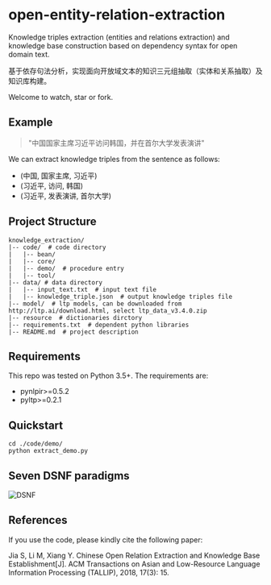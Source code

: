 # open-entity-relation-extraction

Knowledge triples extraction (entities and relations extraction) and knowledge base construction based on dependency syntax for open domain text.

基于依存句法分析，实现面向开放域文本的知识三元组抽取（实体和关系抽取）及知识库构建。

Welcome to watch, star or fork.

## Example

> "中国国家主席习近平访问韩国，并在首尔大学发表演讲"

We can extract knowledge triples from the sentence as follows:

- (中国, 国家主席, 习近平)
- (习近平, 访问, 韩国)
- (习近平, 发表演讲, 首尔大学)

## Project Structure

```
knowledge_extraction/
|-- code/  # code directory
|   |-- bean/
|   |-- core/
|   |-- demo/  # procedure entry
|   |-- tool/
|-- data/ # data directory
|   |-- input_text.txt  # input text file
|   |-- knowledge_triple.json  # output knowledge triples file
|-- model/  # ltp models, can be downloaded from http://ltp.ai/download.html, select ltp_data_v3.4.0.zip
|-- resource  # dictionaries dirctory
|-- requirements.txt  # dependent python libraries
|-- README.md  # project description
```

## Requirements

This repo was tested on Python 3.5+. The requirements are:

- pynlpir>=0.5.2
- pyltp>=0.2.1

## Quickstart

```shell
cd ./code/demo/
python extract_demo.py
```

## Seven DSNF paradigms

![DSNF](./img/DSNF.png)

## References

If you use the code, please kindly cite the following paper:

Jia S, Li M, Xiang Y. Chinese Open Relation Extraction and Knowledge Base Establishment[J]. ACM Transactions on Asian and Low-Resource Language Information Processing (TALLIP), 2018, 17(3): 15.
